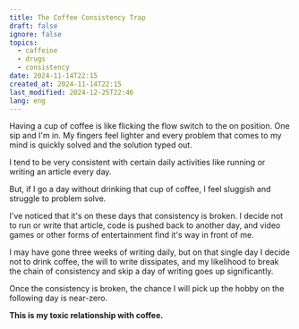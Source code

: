 ```yaml
---
title: The Coffee Consistency Trap
draft: false
ignore: false
topics:
  - caffeine
  - drugs
  - consistency
date: 2024-11-14T22:15
created_at: 2024-11-14T22:15
last_modified: 2024-12-25T22:46
lang: eng
---
```


Having a cup of coffee is like flicking the flow switch to the on position. One sip and I'm in. My fingers feel lighter and every problem that comes to my mind is quickly solved and the solution typed out.

I tend to be very consistent with certain daily activities like running or writing an article every day.

But, if I go a day without drinking that cup of coffee, I feel sluggish and struggle to problem solve.

I've noticed that it's on these days that consistency is broken. I decide not to run or write that article, code is pushed back to another day, and video games or other forms of entertainment find it's way in front of me.

I may have gone three weeks of writing daily, but on that single day I decide not to drink coffee, the will to write dissipates, and my likelihood to break the chain of consistency and skip a day of writing goes up significantly.

Once the consistency is broken, the chance I will pick up the hobby on the following day is near-zero.

**This is my toxic relationship with coffee.**
